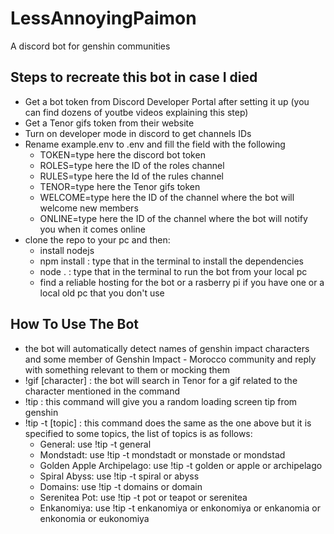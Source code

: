 # LessAnnoyingPaimon
A discord bot for genshin communities 

## Steps to recreate this bot in case I died
- Get a bot token from Discord Developer Portal after setting it up (you can find dozens of youtbe videos explaining this step)
- Get a Tenor gifs token from their website
- Turn on developer mode in discord to get channels IDs
- Rename example.env to .env and fill the field with the following
  * TOKEN=type here the discord bot token
  * ROLES=type here the ID of the roles channel
  * RULES=type here the Id of the rules channel
  * TENOR=type here the Tenor gifs token
  * WELCOME=type here the ID of the channel where the bot will welcome new members
  * ONLINE=type here the ID of the channel where the bot will notify you when it comes online
- clone the repo to your pc and then:
  * install nodejs
  * npm install : type that in the terminal to install the dependencies
  * node . : type that in the terminal to run the bot from your local pc
  * find a reliable hosting for the bot or a rasberry pi if you have one or a local old pc that you don't use

## How To Use The Bot
- the bot will automatically detect names of genshin impact characters and some member of Genshin Impact - Morocco community and reply with something relevant to them or mocking them
- !gif [character] : the bot will search in Tenor for a gif related to the character mentioned in the command
- !tip : this command will give you a random loading screen tip from genshin
- !tip -t [topic] : this command does the same as the one above but it is specified to some topics, the list of topics is as follows:
  * General: use !tip -t general
  * Mondstadt: use !tip -t mondstadt or monstade or mondstad
  * Golden Apple Archipelago: use !tip -t golden or apple or archipelago
  * Spiral Abyss: use !tip -t spiral or abyss
  * Domains: use !tip -t domains or domain
  * Serenitea Pot: use !tip -t pot or teapot or serenitea
  * Enkanomiya: use !tip -t enkanomiya or enkonomiya or enkanomia or enkonomia or eukonomiya